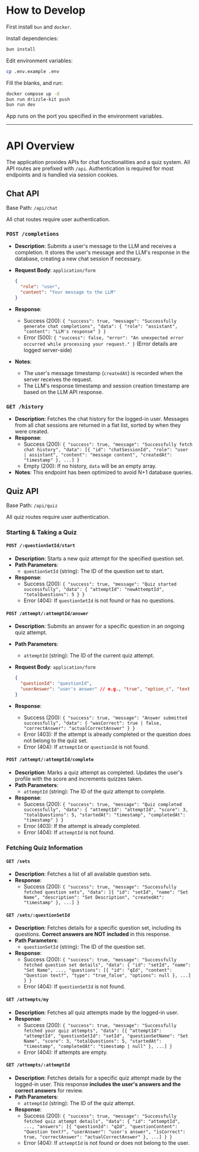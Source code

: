 # How to Develop

First install `bun` and `docker`.

Install dependencies:

```sh
bun install
```

Edit environment variables:

```sh
cp .env.example .env
```

Fill the blanks, and run:

```sh
docker compose up -d
bun run drizzle-kit push
bun run dev
```

App runs on the port you specified in the environment variables.

---

# API Overview

The application provides APIs for chat functionalities and a quiz system. All API routes are prefixed with `/api`.
Authentication is required for most endpoints and is handled via session cookies.

## Chat API

Base Path: `/api/chat`

All chat routes require user authentication.

### `POST /completions`

* **Description**: Submits a user's message to the LLM and receives a completion. It stores the user's message and the LLM's response in the database, creating a new chat session if necessary.
* **Request Body**: `application/form`

    ```json
    {
      "role": "user",
      "content": "Your message to the LLM"
    }
    ```

* **Response**:
  * Success (200): `{ "success": true, "message": "Successfully generate chat completions", "data": { "role": "assistant", "content": "LLM's response" } }`
  * Error (500): `{ "success": false, "error": "An unexpected error occurred while processing your request." }` (Error details are logged server-side)
* **Notes**:
  * The user's message timestamp (`createdAt`) is recorded when the server receives the request.
  * The LLM's response timestamp and session creation timestamp are based on the LLM API response.

### `GET /history`

* **Description**: Fetches the chat history for the logged-in user. Messages from all chat sessions are returned in a flat list, sorted by when they were created.
* **Response**:
  * Success (200): `{ "success": true, "message": "Successfully fetch chat history", "data": [{ "id": "chatSessionId", "role": "user | assistant", "content": "message content", "createdAt": "timestamp" }, ...] }`
  * Empty (200): If no history, `data` will be an empty array.
* **Notes**: This endpoint has been optimized to avoid N+1 database queries.

## Quiz API

Base Path: `/api/quiz`

All quiz routes require user authentication.

### Starting & Taking a Quiz

#### `POST /:questionSetId/start`

* **Description**: Starts a new quiz attempt for the specified question set.
* **Path Parameters**:
  * `questionSetId` (string): The ID of the question set to start.
* **Response**:
  * Success (200): `{ "success": true, "message": "Quiz started successfully", "data": { "attemptId": "newAttemptId", "totalQuestions": 5 } }`
  * Error (404): If `questionSetId` is not found or has no questions.

#### `POST /attempt/:attemptId/answer`

* **Description**: Submits an answer for a specific question in an ongoing quiz attempt.
* **Path Parameters**:
  * `attemptId` (string): The ID of the current quiz attempt.
* **Request Body**: `application/form`

    ```json
    {
      "questionId": "questionId",
      "userAnswer": "user's answer" // e.g., "true", "option_c", "text answer"
    }
    ```

* **Response**:
  * Success (200): `{ "success": true, "message": "Answer submitted successfully", "data": { "wasCorrect": true | false, "correctAnswer": "actualCorrectAnswer" } }`
  * Error (403): If the attempt is already completed or the question does not belong to the quiz set.
  * Error (404): If `attemptId` or `questionId` is not found.

#### `POST /attempt/:attemptId/complete`

* **Description**: Marks a quiz attempt as completed. Updates the user's profile with the score and increments quizzes taken.
* **Path Parameters**:
  * `attemptId` (string): The ID of the quiz attempt to complete.
* **Response**:
  * Success (200): `{ "success": true, "message": "Quiz completed successfully", "data": { "attemptId": "attemptId", "score": 3, "totalQuestions": 5, "startedAt": "timestamp", "completedAt": "timestamp" } }`
  * Error (403): If the attempt is already completed.
  * Error (404): If `attemptId` is not found.

### Fetching Quiz Information

#### `GET /sets`

* **Description**: Fetches a list of all available question sets.
* **Response**:
  * Success (200): `{ "success": true, "message": "Successfully fetched question sets", "data": [{ "id": "setId", "name": "Set Name", "description": "Set Description", "createdAt": "timestamp" }, ...] }`

#### `GET /sets/:questionSetId`

* **Description**: Fetches details for a specific question set, including its questions. **Correct answers are NOT included** in this response.
* **Path Parameters**:
  * `questionSetId` (string): The ID of the question set.
* **Response**:
  * Success (200): `{ "success": true, "message": "Successfully fetched question set details", "data": { "id": "setId", "name": "Set Name", ..., "questions": [{ "id": "qId", "content": "Question text?", "type": "true_false", "options": null }, ...] } }`
  * Error (404): If `questionSetId` is not found.

#### `GET /attempts/my`

* **Description**: Fetches all quiz attempts made by the logged-in user.
* **Response**:
  * Success (200): `{ "success": true, "message": "Successfully fetched your quiz attempts", "data": [{ "attemptId": "attemptId", "questionSetId": "setId", "questionSetName": "Set Name", "score": 3, "totalQuestions": 5, "startedAt": "timestamp", "completedAt": "timestamp | null" }, ...] }`
  * Error (404): If attempts are empty.

#### `GET /attempts/:attemptId`

* **Description**: Fetches details for a specific quiz attempt made by the logged-in user. This response **includes the user's answers and the correct answers** for review.
* **Path Parameters**:
  * `attemptId` (string): The ID of the quiz attempt.
* **Response**:
  * Success (200): `{ "success": true, "message": "Successfully fetched quiz attempt details", "data": { "id": "attemptId", ..., "answers": [{ "questionId": "qId", "questionContent": "Question text?", "userAnswer": "user's answer", "isCorrect": true, "correctAnswer": "actualCorrectAnswer" }, ...] } }`
  * Error (404): If `attemptId` is not found or does not belong to the user.
